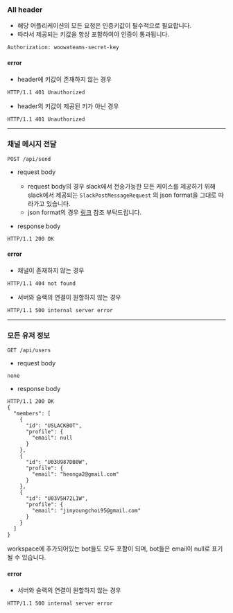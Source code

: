 ### All header
- 해당 어플리케이션의 모든 요청은 인증키값이 필수적으로 필요합니다.
- 따라서 제공되는 키값을 항상 포함하여야 인증이 통과됩니다.
```http
Authorization: woowateams-secret-key
```
#### error
- header에 키값이 존재하지 않는 경우
```http
HTTP/1.1 401 Unauthorized
```
- header의 키값이 제공된 키가 아닌 경우
```http
HTTP/1.1 401 Unauthorized
```

---

### 채널 메시지 전달
`POST /api/send`
- request body
    - request body의 경우 slack에서 전송가능한 모든 케이스를 제공하기 위해 slack에서 제공되는 `SlackPostMessageRequest` 의 json format을 그대로 따라가고 있습니다.
    - json format의 경우 [링크](https://api.slack.com/messaging/composing/layouts#building-attachments) 참조 부탁드립니다.

- response body
```http
HTTP/1.1 200 OK
```
#### error
- 채널이 존재하지 않는 경우
```http
HTTP/1.1 404 not found
```
- 서버와 슬랙의 연결이 원할하지 않는 경우
```http
HTTP/1.1 500 internal server error
```

---

### 모든 유저 정보
`GET /api/users`
- request body
```
none
```
- response body
```http
HTTP/1.1 200 OK
{
  "members": [
    {
      "id": "USLACKBOT",
      "profile": {
        "email": null
      }
    },
    {
      "id": "U03U987DB0W",
      "profile": {
        "email": "heonga2@gmail.com"
      }
    },
    {
      "id": "U03V5H72L1W",
      "profile": {
        "email": "jinyoungchoi95@gmail.com"
      }
    }
  ]
}
```
workspace에 추가되어있는 bot들도 모두 포함이 되며, bot들은 email이 null로 표기될 수 있습니다.

#### error
- 서버와 슬랙의 연결이 원할하지 않는 경우
```http
HTTP/1.1 500 internal server error
```
